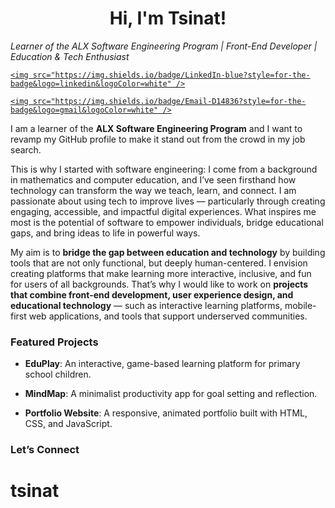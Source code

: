 <h1 align="center">Hi, I'm Tsinat!</h1>


<p align="center">

  <em>Learner of the ALX Software Engineering Program | Front-End Developer | Education & Tech Enthusiast</em>

</p>


<p align="center">

  <a href="https://www.linkedin.com/in/Tsinat " target="_blank">

    <img src="https://img.shields.io/badge/LinkedIn-blue?style=for-the-badge&logo=linkedin&logoColor=white" />

  </a>

  <a href="mailto:tsnat100@gmail.com">

    <img src="https://img.shields.io/badge/Email-D14836?style=for-the-badge&logo=gmail&logoColor=white" />

  </a>

 </p>


I am a learner of the **ALX Software Engineering Program** and I want to revamp my GitHub profile to make it stand out from the crowd in my job search.


This is why I started with software engineering: I come from a background in mathematics and computer education, and I’ve seen firsthand how technology can transform the way we teach, learn, and connect. I am passionate about using tech to improve lives — particularly through creating engaging, accessible, and impactful digital experiences. What inspires me most is the potential of software to empower individuals, bridge educational gaps, and bring ideas to life in powerful ways.


My aim is to **bridge the gap between education and technology** by building tools that are not only functional, but deeply human-centered. I envision creating platforms that make learning more interactive, inclusive, and fun for users of all backgrounds. That’s why I would like to work on **projects that combine front-end development, user experience design, and educational technology** — such as interactive learning platforms, mobile-first web applications, and tools that support underserved communities.


### **Featured Projects**


- **EduPlay**: An interactive, game-based learning platform for primary school children.

- **MindMap**: A minimalist productivity app for goal setting and reflection.

- **Portfolio Website**: A responsive, animated portfolio built with HTML, CSS, and JavaScript.


### **Let’s Connect**

# tsinat
